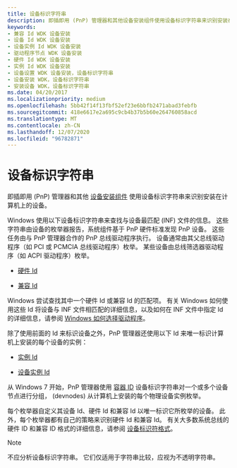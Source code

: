 ```yaml
---
title: 设备标识字符串
description: 即插即用 (PnP) 管理器和其他设备安装组件使用设备标识字符串来识别安装在计算机上的设备。
keywords:
- 兼容 Id WDK 设备安装
- 设备 Id WDK 设备安装
- 设备实例 Id WDK 设备安装
- 驱动程序节点 WDK 设备安装
- 硬件 Id WDK 设备安装
- 实例 Id WDK 设备安装
- 设备设置 WDK 设备安装，设备标识字符串
- 设备安装 WDK，设备标识字符串
- 安装设备 WDK，设备标识字符串
ms.date: 04/20/2017
ms.localizationpriority: medium
ms.openlocfilehash: 5bb42f14f13fbf52ef23e6bbfb2471abad3febfb
ms.sourcegitcommit: 418e6617e2a695c9cb4b37b5b60e264760858acd
ms.translationtype: MT
ms.contentlocale: zh-CN
ms.lasthandoff: 12/07/2020
ms.locfileid: "96782871"
---
```

# <a name="device-identification-strings"></a>设备标识字符串

即插即用 (PnP) 管理器和其他 [设备安装组件](./overview-of-device-and-driver-installation.md) 使用设备标识字符串来识别安装在计算机上的设备。

Windows 使用以下设备标识字符串来查找与设备最匹配 (INF) 文件的信息。 这些字符串由设备的枚举器报告，系统组件基于 PnP 硬件标准发现 PnP 设备。 这些任务由与 PnP 管理器合作的 PnP 总线驱动程序执行。 设备通常由其父总线驱动程序（如 PCI 或 PCMCIA 总线驱动程序）枚举。 某些设备由总线筛选器驱动程序（如 ACPI 驱动程序）枚举。

- [硬件 Id](hardware-ids.md)

- [兼容 Id](compatible-ids.md)

Windows 尝试查找其中一个硬件 Id 或兼容 Id 的匹配项。 有关 Windows 如何使用这些 Id 将设备与 INF 文件相匹配的详细信息，以及如何在 INF 文件中指定 Id 的详细信息，请参阅 [Windows 如何选择驱动程序](./how-windows-selects-a-driver-for-a-device.md)。

除了使用前面的 Id 来标识设备之外，PnP 管理器还使用以下 Id 来唯一标识计算机上安装的每个设备的实例：

- [实例 Id](instance-ids.md)

- [设备实例 Id](device-instance-ids.md)

从 Windows 7 开始，PnP 管理器使用 [容器 ID](container-ids.md) 设备标识字符串对一个或多个设备节点进行分组， (devnodes) 从计算机上安装的每个物理设备实例枚举。

每个枚举器自定义其设备 Id、硬件 Id 和兼容 Id 以唯一标识它所枚举的设备。 此外，每个枚举器都有自己的策略来识别硬件 Id 和兼容 Id。 有关大多数系统总线的硬件 ID 和兼容 ID 格式的详细信息，请参阅 [设备标识符格式](./generic-identifiers.md)。

> [!NOTE]
> 不应分析设备标识字符串。 它们仅适用于字符串比较，应视为不透明字符串。
